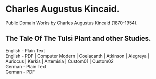 # Charles Augustus Kincaid.

Public Domain Works by Charles Augustus Kincaid (1870-1954).

## The Tale Of The Tulsi Plant and other Studies.

English - Plain Text  
English - PDF | Computer Modern | Coelacanth | Atkinson | Alegreya | Auriocus | Kerkis | Artemisia | Custom01 | Custom02  
German - Plain Text  
German - PDF  
